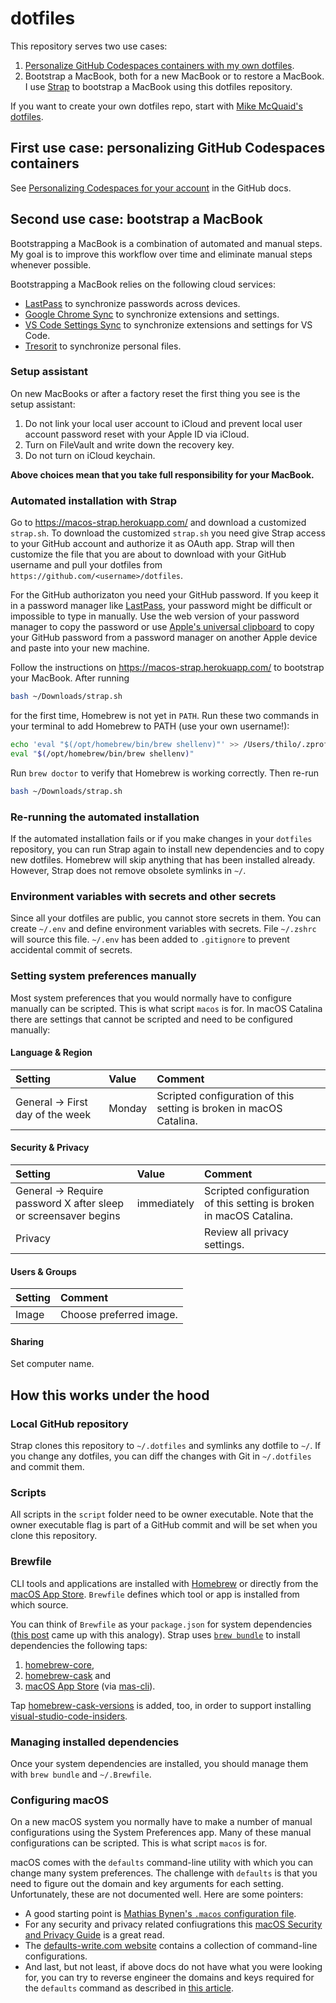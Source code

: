 # dotfiles

This repository serves two use cases:

1. [Personalize GitHub Codespaces containers with my own dotfiles](https://docs.github.com/en/github/developing-online-with-codespaces/personalizing-codespaces-for-your-account).
1. Bootstrap a MacBook, both for a new MacBook or to restore a MacBook. I use
   [Strap](https://github.com/MikeMcQuaid/strap) to bootstrap a MacBook using
   this dotfiles repository.

If you want to create your own dotfiles repo, start with
[Mike McQuaid's dotfiles](https://github.com/MikeMcQuaid/dotfiles).

## First use case: personalizing GitHub Codespaces containers

See
[Personalizing Codespaces for your account](https://docs.github.com/en/codespaces/customizing-your-codespace/personalizing-codespaces-for-your-account)
in the GitHub docs.

## Second use case: bootstrap a MacBook

Bootstrapping a MacBook is a combination of automated and manual steps. My goal
is to improve this workflow over time and eliminate manual steps whenever
possible.

Bootstrapping a MacBook relies on the following cloud services:

- [LastPass](https://www.lastpass.com/) to synchronize passwords across devices.
- [Google Chrome Sync](https://support.google.com/chrome/answer/185277?) to
  synchronize extensions and settings.
- [VS Code Settings Sync](https://code.visualstudio.com/docs/editor/settings-sync)
  to synchronize extensions and settings for VS Code.
- [Tresorit](https://tresorit.com/) to synchronize personal files.

### Setup assistant

On new MacBooks or after a factory reset the first thing you see is the setup
assistant:

1. Do not link your local user account to iCloud and prevent local user account
   password reset with your Apple ID via iCloud.
1. Turn on FileVault and write down the recovery key.
1. Do not turn on iCloud keychain.

**Above choices mean that you take full responsibility for your MacBook.**

### Automated installation with Strap

Go to https://macos-strap.herokuapp.com/ and download a customized `strap.sh`.
To download the customized `strap.sh` you need give Strap access to your GitHub
account and authorize it as OAuth app. Strap will then customize the file that
you are about to download with your GitHub username and pull your dotfiles from
`https://github.com/<username>/dotfiles`.

For the GitHub authorizaton you need your GitHub password. If you keep it in a
password manager like [LastPass](https://www.lastpass.com/), your password might
be difficult or impossible to type in manually. Use the web version of your
password manager to copy the password or use
[Apple's universal clipboard](https://support.apple.com/en-us/HT209460) to copy
your GitHub password from a password manager on another Apple device and paste
into your new machine.

Follow the instructions on https://macos-strap.herokuapp.com/ to bootstrap your
MacBook. After running

```bash
bash ~/Downloads/strap.sh
```

for the first time, Homebrew is not yet in `PATH`. Run these two commands in
your terminal to add Homebrew to PATH (use your own username!):

```bash
echo 'eval "$(/opt/homebrew/bin/brew shellenv)"' >> /Users/thilo/.zprofile
eval "$(/opt/homebrew/bin/brew shellenv)"
```

Run `brew doctor` to verify that Homebrew is working correctly. Then re-run

```bash
bash ~/Downloads/strap.sh
```

### Re-running the automated installation

If the automated installation fails or if you make changes in your `dotfiles`
repository, you can run Strap again to install new dependencies and to copy new
dotfiles. Homebrew will skip anything that has been installed already. However,
Strap does not remove obsolete symlinks in `~/`.

### Environment variables with secrets and other secrets

Since all your dotfiles are public, you cannot store secrets in them. You can
create `~/.env` and define environment variables with secrets. File `~/.zshrc`
will source this file. `~/.env` has been added to `.gitignore` to prevent
accidental commit of secrets.

### Setting system preferences manually

Most system preferences that you would normally have to configure manually can
be scripted. This is what script `macos` is for. In macOS Catalina there are
settings that cannot be scripted and need to be configured manually:

#### Language & Region

| Setting                         | Value  | Comment                                                             |
| :------------------------------ | :----- | :------------------------------------------------------------------ |
| General → First day of the week | Monday | Scripted configuration of this setting is broken in macOS Catalina. |

#### Security & Privacy

| Setting                                                        | Value       | Comment                                                             |
| :------------------------------------------------------------- | :---------- | :------------------------------------------------------------------ |
| General → Require password X after sleep or screensaver begins | immediately | Scripted configuration of this setting is broken in macOS Catalina. |
| Privacy                                                        |             | Review all privacy settings.                                        |

#### Users & Groups

| Setting | Comment                 |
| :------ | :---------------------- |
| Image   | Choose preferred image. |

#### Sharing

Set computer name.

## How this works under the hood

### Local GitHub repository

Strap clones this repository to `~/.dotfiles` and symlinks any dotfile to `~/`.
If you change any dotfiles, you can diff the changes with Git in `~/.dotfiles`
and commit them.

### Scripts

All scripts in the `script` folder need to be owner executable. Note that the
owner executable flag is part of a GitHub commit and will be set when you clone
this repository.

### Brewfile

CLI tools and applications are installed with [Homebrew](https://brew.sh/) or
directly from the [macOS App Store](http://www.apple.com/mac/app-store).
`Brewfile` defines which tool or app is installed from which source.

You can think of `Brewfile` as your `package.json` for system dependencies
([this post](https://thoughtbot.com/blog/brewfile-a-gemfile-but-for-homebrew)
came up with this analogy). Strap uses
[`brew bundle`](https://github.com/Homebrew/homebrew-bundle) to install
dependencies the following taps:

1. [homebrew-core](https://github.com/Homebrew/homebrew-core),
1. [homebrew-cask](https://github.com/Homebrew/homebrew-cask) and
1. [macOS App Store](http://www.apple.com/mac/app-store) (via
   [mas-cli](https://github.com/mas-cli/mas)).

Tap [homebrew-cask-versions](https://github.com/Homebrew/homebrew-cask-versions)
is added, too, in order to support installing
[visual-studio-code-insiders](https://github.com/Homebrew/homebrew-cask-versions/blob/master/Casks/visual-studio-code-insiders.rb).

### Managing installed dependencies

Once your system dependencies are installed, you should manage them with
`brew bundle` and `~/.Brewfile`.

### Configuring macOS

On a new macOS system you normally have to make a number of manual
configurations using the System Preferences app. Many of these manual
configurations can be scripted. This is what script `macos` is for.

macOS comes with the `defaults` command-line utility with which you can change
many system preferences. The challenge with `defaults` is that you need to
figure out the domain and key arguments for each setting. Unfortunately, these
are not documented well. Here are some pointers:

- A good starting point is
  [Mathias Bynen's `.macos` configuration file](https://github.com/mathiasbynens/dotfiles/blob/master/.macos).
- For any security and privacy related confiugrations this
  [macOS Security and Privacy Guide](https://github.com/drduh/macOS-Security-and-Privacy-Guide)
  is a great read.
- The [defaults-write.com website](https://www.defaults-write.com/) contains a
  collection of command-line configurations.
- And last, but not least, if above docs do not have what you were looking for,
  you can try to reverse engineer the domains and keys required for the
  `defaults` command as described in
  [this article](https://pawelgrzybek.com/change-macos-user-preferences-via-command-line/).

